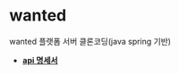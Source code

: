 # wanted
wanted 플랫폼 서버 클론코딩(java spring 기반)


- **[api 명세서](https://docs.google.com/spreadsheets/d/1SCrtRXlZFjTUZi5exUP94-hpWMyUJ2ogp4d3Q3B_SiM/edit?usp=sharing)**
